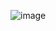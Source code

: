 
![image](https://user-images.githubusercontent.com/64374947/126548086-603853cc-1b9e-4afe-bec6-fffb7578a51e.png)
